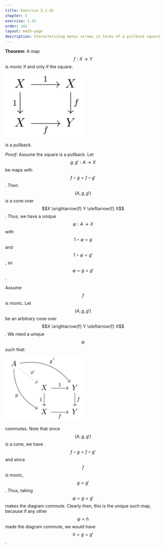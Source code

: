 ```yaml
---
title: Exercise 5.1.41
chapter: 5
exercise: 1.41
order: 141
layout: math-page
description: Characterizing monic arrows in terms of a pullback square
---
```



**Theorem**:
A map $$f : X \rightarrow Y$$ is monic if and only if the square:

<div class="math-figure"><img src="/img/math_solutions/leinster/e5-1-41_1.svg" width="250px"/></div>

is a pullback.


*Proof*:
Assume the square is a pullback.
Let $$g, g' : A \rightarrow X$$ be maps with $$f \circ g = f \circ g'$$.
Then $$(A, g, g')$$ is a cone over $$X \xrightarrow{f} Y \xleftarrow{f} X$$.
Thus, we have a unique $$\varphi : A \rightarrow X$$ with $$1 \circ \varphi = g$$ and $$1 \circ \varphi = g'$$, so $$\varphi = g = g'$$.

Assume $$f$$ is monic.
Let $$(A, g, g')$$ be an arbitrary cone over $$X \xrightarrow{f} Y \xleftarrow{f} X$$.
We need a unique $$\varphi$$ such that:

<div class="math-figure"><img src="/img/math_solutions/leinster/e5-1-41_2.svg" width="250px"/></div>

commutes.
Note that since $$(A, g, g')$$ is a cone, we have $$f \circ g = f \circ g'$$ and since $$f$$ is monic, $$g = g'$$.
Thus, taking $$\varphi = g = g'$$ makes the diagram commute.
Clearly then, this is the unique such map, because if any other $$\varphi = h$$ made the diagram commute, we would have $$h = g = g'$$.
